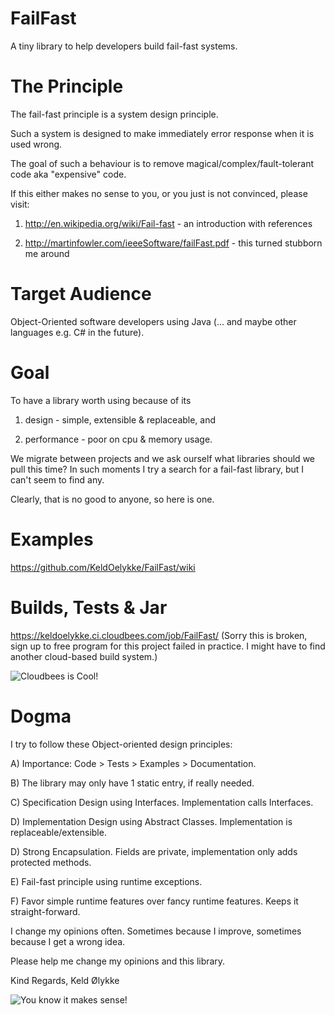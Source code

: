 FailFast
========

A tiny library to help developers build fail-fast systems.


The Principle
=============

The fail-fast principle is a system design principle. 

Such a system is designed to make immediately error response when it is used wrong.

The goal of such a behaviour is to remove magical/complex/fault-tolerant code aka "expensive" code.

If this either makes no sense to you, or you just is not convinced, please visit:

 1) http://en.wikipedia.org/wiki/Fail-fast - an introduction with references
 
 2) http://martinfowler.com/ieeeSoftware/failFast.pdf - this turned stubborn me around
 

Target Audience
===============

Object-Oriented software developers using Java (... and maybe other languages e.g. C# in the future).


Goal
====

To have a library worth using because of its 

 1) design - simple, extensible & replaceable, and
 
 2) performance - poor on cpu & memory usage.
 
We migrate between projects and we ask ourself what libraries should we pull this time? 
In such moments I try a search for a fail-fast library, but I can't seem to find any.

Clearly, that is no good to anyone, so here is one.

Examples
========

https://github.com/KeldOelykke/FailFast/wiki


Builds, Tests & Jar
===================

https://keldoelykke.ci.cloudbees.com/job/FailFast/ (Sorry this is broken, sign up to free program for this project failed in practice. I might have to find another cloud-based build system.)

![Cloudbees is Cool!](http://cloudbees.prod.acquia-sites.com/sites/default/files/styles/large/public/Button-Built-on-CB-1.png)


Dogma
=====

I try to follow these Object-oriented design principles:

A) Importance: Code > Tests > Examples > Documentation.

B) The library may only have 1 static entry, if really needed.

C) Specification Design using Interfaces. Implementation calls Interfaces.

D) Implementation Design using Abstract Classes. Implementation is replaceable/extensible.

D) Strong Encapsulation. Fields are private, implementation only adds protected methods.

E) Fail-fast principle using runtime exceptions.

F) Favor simple runtime features over fancy runtime features. Keeps it straight-forward.  

I change my opinions often. Sometimes because I improve, sometimes because I get a wrong idea.

Please help me change my opinions and this library.


Kind Regards,
Keld Ølykke


![You know it makes sense!](http://cloudbees.prod.acquia-sites.com/sites/default/files/styles/large/public/Button-Powered-by-CB.png)

